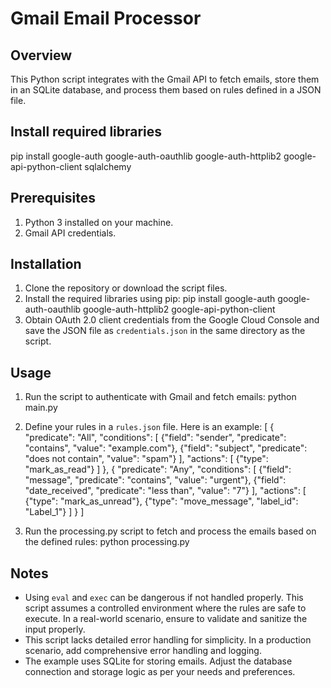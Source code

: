 # Gmail Email Processor

## Overview

This Python script integrates with the Gmail API to fetch emails, store them in an SQLite database, and process them based on rules defined in a JSON file.

## Install required libraries

pip install google-auth google-auth-oauthlib google-auth-httplib2 google-api-python-client sqlalchemy

## Prerequisites

1. Python 3 installed on your machine.
2. Gmail API credentials.

## Installation

1. Clone the repository or download the script files.
2. Install the required libraries using pip:
   pip install google-auth google-auth-oauthlib google-auth-httplib2 google-api-python-client
3. Obtain OAuth 2.0 client credentials from the Google Cloud Console and save the JSON file as `credentials.json` in the same directory as the script.

## Usage

1. Run the script to authenticate with Gmail and fetch emails:
   python main.py

2. Define your rules in a `rules.json` file. Here is an example:
   [
    {
        "predicate": "All",
        "conditions": [
            {"field": "sender", "predicate": "contains", "value": "example.com"},
            {"field": "subject", "predicate": "does not contain", "value": "spam"}
        ],
        "actions": [
            {"type": "mark_as_read"}
        ]
    },
    {
        "predicate": "Any",
        "conditions": [
            {"field": "message", "predicate": "contains", "value": "urgent"},
            {"field": "date_received", "predicate": "less than", "value": "7"}
        ],
        "actions": [
            {"type": "mark_as_unread"},
            {"type": "move_message", "label_id": "Label_1"}
        ]
    }
]

3. Run the processing.py script to fetch and process the emails based on the defined rules:
  python processing.py


## Notes

- Using `eval` and `exec` can be dangerous if not handled properly. This script assumes a controlled environment where the rules are safe to execute. In a real-world scenario, ensure to validate and sanitize the input properly.
- This script lacks detailed error handling for simplicity. In a production scenario, add comprehensive error handling and logging.
- The example uses SQLite for storing emails. Adjust the database connection and storage logic as per your needs and preferences.


